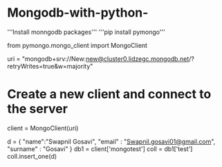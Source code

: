 # Mongodb-with-python-

'''Install monngodb packages'''
'''pip install pymongo'''

from pymongo.mongo_client import MongoClient

uri = "mongodb+srv://New:new@cluster0.lidzegc.mongodb.net/?retryWrites=true&w=majority"

# Create a new client and connect to the server
client = MongoClient(uri)

d = {
    "name":"Swapnil Gosavi",
    "email" : "Swapnil.gosavi01@gmail.com",
    "surname" : "Gosavi"
}
db1 = client['mongotest']
coll = db1['test']
coll.insert_one(d)
